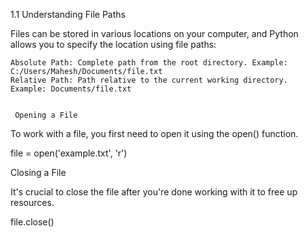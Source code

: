 1.1 Understanding File Paths

Files can be stored in various locations on your computer, and Python allows you to specify the location using file paths:

    Absolute Path: Complete path from the root directory. Example: C:/Users/Mahesh/Documents/file.txt
    Relative Path: Path relative to the current working directory. Example: Documents/file.txt


     Opening a File

To work with a file, you first need to open it using the open() function.

file = open('example.txt', 'r')


Closing a File

It's crucial to close the file after you're done working with it to free up resources.

file.close()
